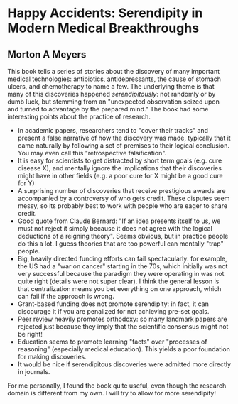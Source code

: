 # Happy Accidents: Serendipity in Modern Medical Breakthroughs

## Morton A Meyers

This book tells a series of stories about the discovery of many important
medical technologies: antibiotics, antidepressants, the cause of stomach
ulcers, and chemotherapy to name a few. The underlying theme is that many of
this discoveries happened _serendipitously_: not randomly or by dumb luck, but
stemming from an "unexpected observation seized upon and turned to advantage by
the prepared mind." The book had some interesting points about the practice of
research.

- In academic papers, researchers tend to "cover their tracks" and present
  a false narrative of how the discovery was made, typically that it came
  naturally by following a set of premises to their logical conclusion. You may
  even call this "retrospective falsification".
- It is easy for scientists to get distracted by short term goals (e.g. cure
  disease X), and mentally ignore the implications that their discoveries might
  have in other fields (e.g. a poor cure for X might be a good cure for Y)
- A surprising number of discoveries that receive prestigious awards are
  accompanied by a controversy of who gets credit. These disputes seem messy,
  so its probably best to work with people who are eager to share credit.
- Good quote from Claude Bernard: "If an idea presents itself to us, we must
  not reject it simply because it does not agree with the logical deductions of
  a reigning theory". Seems obvious, but in practice people do this a lot.
  I guess theories that are too powerful can mentally "trap" people.
- Big, heavily directed funding efforts can fail spectacularly: for example,
  the US had a "war on cancer" starting in the 70s, which initially was not
  very successful because the paradigm they were operating in was not quite
  right (details were not super clear). I think the general lesson is that
  centralization means you bet everything on one approach, which can fail if
  the approach is wrong.
- Grant-based funding does not promote serendipity: in fact, it can discourage
  it if you are penalized for not achieving pre-set goals.
- Peer review heavily promotes orthodoxy: so many landmark papers are rejected
  just because they imply that the scientific consensus might not be right!
- Education seems to promote learning "facts" over "processes of reasoning"
  (especially medical education). This yields a poor foundation for making
  discoveries.
- It would be nice if serendipitous discoveries were admitted more directly in
  journals.

For me personally, I found the book quite useful, even though the research
domain is different from my own. I will try to allow for more serendipity!
